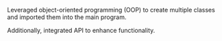 Leveraged object-oriented programming (OOP) to create multiple classes and imported them into the main program.

Additionally, integrated API to enhance functionality.
